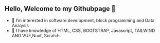 ## Hello, Welcome to my Githubpage :hugs:
- 👀 I’m interested in software development, block programming and Data Analysis
- 🌱 I have knowledge of HTML, CSS, BOOTSTRAP, Javascript, TAILWIND AND VUE,Nuxt, Scratch.

<!---
ofonime41/ofonime41 is a ✨ special ✨ repository because its `README.md` (this file) appears on your GitHub profile.
You can click the Preview link to take a look at your changes.
--->
